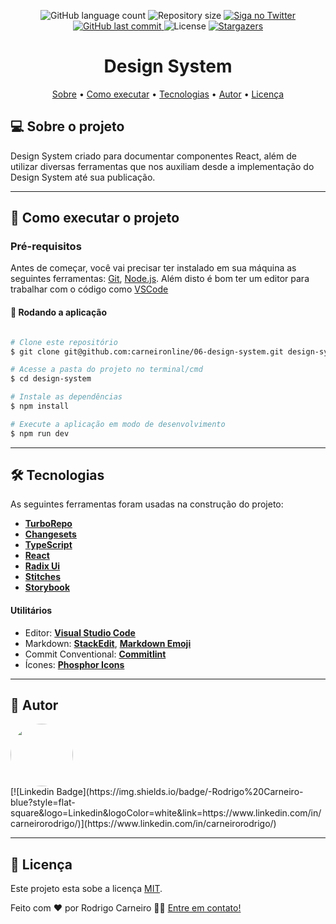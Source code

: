 <p align="center">
  <img alt="GitHub language count" src="https://img.shields.io/github/languages/count/carneironline/06-design-system?color=%2304D361">

  <img alt="Repository size" src="https://img.shields.io/github/repo-size/carneironline/06-design-system">

  <a href="https://www.twitter.com/carneironline/">
    <img alt="Siga no Twitter" src="https://img.shields.io/twitter/url?url=https%3A%2F%2Fgithub.com%2Fcarneironline%2F06-design-system">
  </a>
  
  <a href="https://github.com/carneironline/06-design-system/commits/master">
    <img alt="GitHub last commit" src="https://img.shields.io/github/last-commit/carneironline/06-design-system">
  </a>
    
   <img alt="License" src="https://img.shields.io/badge/license-MIT-brightgreen">
   <a href="https://github.com/carneironline/06-design-system/stargazers">
    <img alt="Stargazers" src="https://img.shields.io/github/stars/carneironline/06-design-system?style=social">
  </a>

</p>
<h1 align="center">
    Design System
</h1>

<p align="center">
 <a href="#-sobre-o-projeto">Sobre</a> •
 <a href="#-como-executar-o-projeto">Como executar</a> • 
 <a href="#-tecnologias">Tecnologias</a> • 
 <a href="#-autor">Autor</a> • 
 <a href="#user-content--licença">Licença</a>
</p>

## 💻 Sobre o projeto

Design System criado para documentar componentes React, além de utilizar diversas ferramentas que nos auxiliam desde a implementação do Design System até sua publicação.

---

## 🚀 Como executar o projeto

### Pré-requisitos

Antes de começar, você vai precisar ter instalado em sua máquina as seguintes ferramentas:
[Git](https://git-scm.com), [Node.js](https://nodejs.org/en/).
Além disto é bom ter um editor para trabalhar com o código como [VSCode](https://code.visualstudio.com/)

#### 🎲 Rodando a aplicação

```bash

# Clone este repositório
$ git clone git@github.com:carneironline/06-design-system.git design-system

# Acesse a pasta do projeto no terminal/cmd
$ cd design-system

# Instale as dependências
$ npm install

# Execute a aplicação em modo de desenvolvimento
$ npm run dev

```

---

## 🛠 Tecnologias

As seguintes ferramentas foram usadas na construção do projeto:

- **[TurboRepo](https://turbo.build/repo/docs)**
- **[Changesets](https://github.com/changesets/changesets)**
- **[TypeScript](https://www.typescriptlang.org/)**
- **[React](https://react.dev/learn/installation)**
- **[Radix Ui](https://www.radix-ui.com/themes/docs/overview/getting-started)**
- **[Stitches](https://stitches.dev/docs/installation)**
- **[Storybook](https://storybook.js.org/docs)**

#### [](https://github.com/carneironline/Ecoleta#utilit%C3%A1rios)**Utilitários**

- Editor: **[Visual Studio Code](https://code.visualstudio.com/)**
- Markdown: **[StackEdit](https://stackedit.io/)**, **[Markdown Emoji](https://gist.github.com/rxaviers/7360908)**
- Commit Conventional: **[Commitlint](https://github.com/conventional-changelog/commitlint)**
- Ícones: **[Phosphor Icons](https://phosphoricons.com/)**

---

## 🦸 Autor

<img style="border-radius: 50%;" src="https://avatars.githubusercontent.com/u/1325520?s=460&v=4" width="100px;" alt=""/>
<br />
  [![Linkedin Badge](https://img.shields.io/badge/-Rodrigo%20Carneiro-blue?style=flat-square&logo=Linkedin&logoColor=white&link=https://www.linkedin.com/in/carneirorodrigo/)](https://www.linkedin.com/in/carneirorodrigo/)

---

## 📝 Licença

Este projeto esta sobe a licença [MIT](./LICENSE).

Feito com ❤️ por Rodrigo Carneiro 👋🏽 [Entre em contato!](https://www.linkedin.com/in/carneirorodrigo/)
